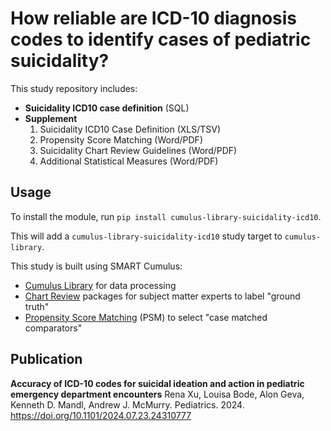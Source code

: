 # How reliable are ICD-10 diagnosis codes to identify cases of pediatric suicidality?

This study repository includes:

* **Suicidality ICD10 case definition** (SQL) 
* **Supplement**   
  1. Suicidality ICD10 Case Definition (XLS/TSV)
  2. Propensity Score Matching (Word/PDF)
  3. Suicidality Chart Review Guidelines (Word/PDF)
  4. Additional Statistical Measures (Word/PDF)
  
## Usage

To install the module, run `pip install cumulus-library-suicidality-icd10`.

This will add a `cumulus-library-suicidality-icd10` study target to `cumulus-library`.

This study is built using SMART Cumulus:  
* [Cumulus Library](https://docs.smarthealthit.org/cumulus/library) for data processing
* [Chart Review](https://docs.smarthealthit.org/cumulus/chart-review/) packages for subject matter experts to label "ground truth"
* [Propensity Score Matching](https://docs.smarthealthit.org/cumulus/library/statistics/propensity-score-matching.html) (PSM) to select "case matched comparators"

## Publication

__Accuracy of ICD-10 codes for suicidal ideation and action in pediatric emergency department encounters__
Rena Xu, Louisa Bode, Alon Geva, Kenneth D. Mandl, Andrew J. McMurry. Pediatrics. 2024. 
https://doi.org/10.1101/2024.07.23.24310777